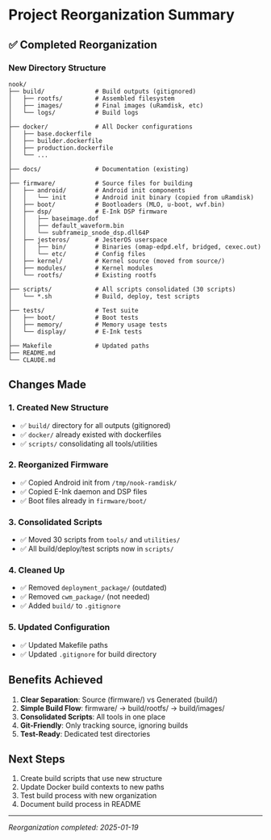 # Project Reorganization Summary

## ✅ Completed Reorganization

### New Directory Structure
```
nook/
├── build/              # Build outputs (gitignored)
│   ├── rootfs/         # Assembled filesystem
│   ├── images/         # Final images (uRamdisk, etc)
│   └── logs/           # Build logs
│
├── docker/             # All Docker configurations
│   ├── base.dockerfile
│   ├── builder.dockerfile
│   ├── production.dockerfile
│   └── ...
│
├── docs/               # Documentation (existing)
│
├── firmware/           # Source files for building
│   ├── android/        # Android init components
│   │   └── init        # Android init binary (copied from uRamdisk)
│   ├── boot/           # Bootloaders (MLO, u-boot, wvf.bin)
│   ├── dsp/            # E-Ink DSP firmware
│   │   ├── baseimage.dof
│   │   ├── default_waveform.bin
│   │   └── subframeip_snode_dsp.dll64P
│   ├── jesteros/       # JesterOS userspace
│   │   ├── bin/        # Binaries (omap-edpd.elf, bridged, cexec.out)
│   │   └── etc/        # Config files
│   ├── kernel/         # Kernel source (moved from source/)
│   ├── modules/        # Kernel modules
│   └── rootfs/         # Existing rootfs
│
├── scripts/            # All scripts consolidated (30 scripts)
│   └── *.sh            # Build, deploy, test scripts
│
├── tests/              # Test suite
│   ├── boot/           # Boot tests
│   ├── memory/         # Memory usage tests
│   └── display/        # E-Ink tests
│
├── Makefile            # Updated paths
├── README.md
└── CLAUDE.md
```

## Changes Made

### 1. Created New Structure
- ✅ `build/` directory for all outputs (gitignored)
- ✅ `docker/` already existed with dockerfiles
- ✅ `scripts/` consolidating all tools/utilities

### 2. Reorganized Firmware
- ✅ Copied Android init from `/tmp/nook-ramdisk/`
- ✅ Copied E-Ink daemon and DSP files
- ✅ Boot files already in `firmware/boot/`

### 3. Consolidated Scripts
- ✅ Moved 30 scripts from `tools/` and `utilities/`
- ✅ All build/deploy/test scripts now in `scripts/`

### 4. Cleaned Up
- ✅ Removed `deployment_package/` (outdated)
- ✅ Removed `cwm_package/` (not needed)
- ✅ Added `build/` to `.gitignore`

### 5. Updated Configuration
- ✅ Updated Makefile paths
- ✅ Updated `.gitignore` for build directory

## Benefits Achieved

1. **Clear Separation**: Source (firmware/) vs Generated (build/)
2. **Simple Build Flow**: firmware/ → build/rootfs/ → build/images/
3. **Consolidated Scripts**: All tools in one place
4. **Git-Friendly**: Only tracking source, ignoring builds
5. **Test-Ready**: Dedicated test directories

## Next Steps

1. Create build scripts that use new structure
2. Update Docker build contexts to new paths
3. Test build process with new organization
4. Document build process in README

---
*Reorganization completed: 2025-01-19*
